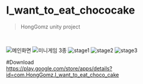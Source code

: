 # I_want_to_eat_chococake
> HongGomz unity project
<br>

![메인화면](https://user-images.githubusercontent.com/52371699/222093841-65359b74-0b95-4233-b570-3316f748fc1d.png)
![미니게임 3종](https://user-images.githubusercontent.com/52371699/222093854-a3f85ce5-c083-4057-9f59-40a37d022545.png)
![stage1](https://user-images.githubusercontent.com/52371699/222093852-c5d4169d-cfbb-47c2-aa91-180e3f1a952d.jpg)
![stage2](https://user-images.githubusercontent.com/52371699/222093851-da1b763b-05b2-4ad6-9e2e-e55ca87e04be.jpg)
![stage3](https://user-images.githubusercontent.com/52371699/222093848-8acbf347-9a29-422e-b78f-7fe5bec853bb.jpg)

#Download
<br>
https://play.google.com/store/apps/details?id=com.HongGomz.I_want_to_eat_choco_cake
